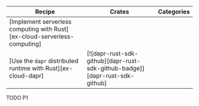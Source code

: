 | Recipe | Crates | Categories |
|--------|--------|------------|
| [Implement serverless computing with Rust][ex-cloud-serverless-computing] |  |  |
| [Use the `dapr` distributed runtime with Rust][ex-cloud-dapr] | [![dapr-rust-sdk-github][dapr-rust-sdk-github-badge]][dapr-rust-sdk-github] |  |

<div class="hidden">
TODO P1
</div>
